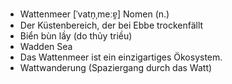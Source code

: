 - Wattenmeer [ˈvatn̩ˌmeːɐ̯] Nomen (n.)
- Der Küstenbereich, der bei Ebbe trockenfällt
- Biển bùn lầy (do thủy triều)
- Wadden Sea
- Das Wattenmeer ist ein einzigartiges Ökosystem.
- Wattwanderung (Spaziergang durch das Watt)
